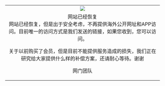 <table>
  <tr>
    <td align=center><img src="https://cloud.githubusercontent.com/assets/11880933/13434984/f430fae2-e012-11e5-814f-c2df1e82b247.jpg" /></td>
  </tr>
  <tr>
    <td align=center>网站已经恢复
<br>
网站已经恢复，但是出于安全考虑，不再提供海外公开网址和APP访问。目前唯一的访问方式是我们发送的链接，如果您收到，您可以访问。

关于以前购买了会员，但是目前不能提供服务造成的损失，我们正在研究给大家提供什么样的补偿方案，还请耐心等待。谢谢

网门团队</td>
  </tr>  
</table>    
